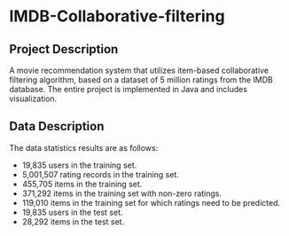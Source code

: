 # IMDB-Collaborative-filtering

## Project Description

A movie recommendation system that utilizes item-based collaborative filtering algorithm, based on a dataset of 5 million ratings from the IMDB database. The entire project is implemented in Java and includes visualization.

## Data Description

The data statistics results are as follows:

* 19,835 users in the training set.
* 5,001,507 rating records in the training set.
* 455,705 items in the training set.
* 371,292 items in the training set with non-zero ratings.
* 119,010 items in the training set for which ratings need to be predicted.
* 19,835 users in the test set.
* 28,292 items in the test set.
